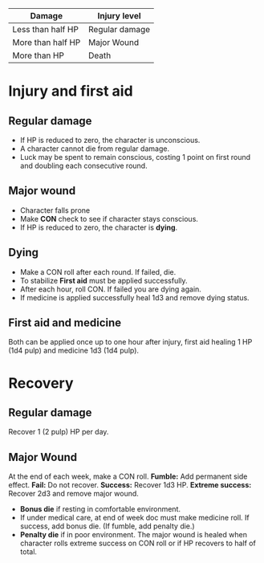 <!-- TITLE: Wounds -->
<!-- SUBTITLE: Help doc, I'm hurtin' real bad -->
Damage | Injury level
--- | ---
Less than half HP | Regular damage
More than half HP | Major Wound
More than HP | Death
# Injury and first aid
## Regular damage
* If HP is reduced to zero, the character is unconscious. 
* A character cannot die from regular damage.
* Luck may be spent to remain conscious, costing 1 point on first round and doubling each consecutive round.
## Major wound
* Character falls prone
* Make **CON** check to see if character stays conscious.
* If HP is reduced to zero, the character is **dying**. 
## Dying
* Make a CON roll after each round. If failed, die.
* To stabilize **First aid** must be applied successfully.
* After each hour, roll CON. If failed you are dying again.
* If medicine is applied successfully heal 1d3 and remove dying status.
## First aid and medicine
Both can be applied once up to one hour after injury, first aid healing 1 HP (1d4 pulp) and medicine 1d3 (1d4 pulp).
# Recovery
## Regular damage
Recover 1 (2 pulp) HP per day.
## Major Wound
At the end of each week, make a CON roll.
**Fumble:** Add permanent side effect.
**Fail:** Do not recover.
**Success:** Recover 1d3 HP.
**Extreme success:** Recover 2d3 and remove major wound.
* **Bonus die** if resting in comfortable environment.
* If under medical care, at end of week doc must make medicine roll. If success, add bonus die. (If fumble, add penalty die.)
* **Penalty die** if in poor environment.
The major wound is healed when character rolls extreme success on CON roll or if HP recovers to half of total.
